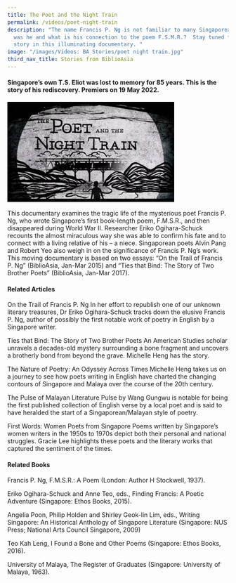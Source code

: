 ```yaml
---
title: The Poet and the Night Train
permalink: /videos/poet-night-train
description: "The name Francis P. Ng is not familiar to many Singaporeans. Who
  was he and what is his connection to the poem F.S.M.R.?  Stay tuned for his
  story in this illuminating documentary. "
image: "/images/Videos: BA Stories/poet night train.jpg"
third_nav_title: Stories from BiblioAsia
---
```

#### Singapore’s own T.S. Eliot was lost to memory for 85 years. This is the story of his rediscovery. Premiers on 19 May 2022. 

 ![The poet and the night train](/images/Videos:%20BA%20Stories/poet%20night%20train.jpg)


This documentary examines the tragic life of the mysterious poet Francis P. Ng, who wrote Singapore’s first book-length poem, F.M.S.R., and then disappeared during World War II. Researcher Eriko Ogihara-Schuck recounts the almost miraculous way she was able to confirm his fate and to connect with a living relative of his – a niece. Singaporean poets Alvin Pang and Robert Yeo also weigh in on the significance of Francis P. Ng’s work. 
This moving documentary is based on two essays: “On the Trail of Francis P. Ng” (BiblioAsia, Jan-Mar 2015) and “Ties that Bind: The Story of Two Brother Poets” (BiblioAsia, Jan-Mar 2017). 

#### Related Articles
On the Trail of Francis P. Ng
In her effort to republish one of our unknown literary treasures, Dr Eriko Ogihara-Schuck tracks down the elusive Francis P. Ng, author of possibly the first notable work of poetry in English by a Singapore writer.

Ties that Bind: The Story of Two Brother Poets 
An American Studies scholar unravels a decades-old mystery surrounding a bone fragment and uncovers a brotherly bond from beyond the grave. Michelle Heng has the story.

The Nature of Poetry: An Odyssey Across Times
Michelle Heng takes us on a journey to see how poets writing in English have charted the changing contours of Singapore and Malaya over the course of the 20th century.

The Pulse of Malayan Literature
Pulse by Wang Gungwu is notable for being the first published collection of English verse by a local poet and is said to have heralded the start of a Singaporean/Malayan style of poetry. 

First Words: Women Poets from Singapore
Poems written by Singapore’s women writers in the 1950s to 1970s depict both their personal and national struggles. Gracie Lee highlights these poets and the literary works that captured the sentiment of the times.

#### Related Books
Francis P. Ng, F.M.S.R.: A Poem (London: Author H Stockwell, 1937). 

Eriko Ogihara-Schuck and Anne Teo, eds., Finding Francis: A Poetic Adventure 
(Singapore: Ethos Books, 2015).

Angelia Poon, Philip Holden and Shirley Geok-lin Lim, eds., Writing Singapore: An Historical Anthology of Singapore Literature (Singapore: NUS Press; National Arts Council Singapore, 2009)

Teo Kah Leng, I Found a Bone and Other Poems (Singapore: Ethos Books, 2016). 

University of Malaya, The Register of Graduates (Singapore: University of Malaya, 1963). 
